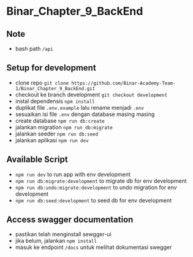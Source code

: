 # Binar_Chapter_9_BackEnd

## Note
 * bash path `/api`

 ## Setup for development
 * clone repo `git clone https://github.com/Binar-Academy-Team-1/Binar_Chapter_9_BackEnd.git`
 * checkout ke branch development `git checkout development`
 * instal dependensis `npm install`
 * duplikat file `.env.example` lalu rename menjadi `.env`
 * sesuaikan isi file `.env` dengan database masing masing
 * create database `npm run db:create`
 * jalankan migration `npm run db:migrate`
 * jalankan seeder `npm run db:seed`
 * jalankan aplikasi `npm run dev`

 ## Available Script
 * `npm run dev` to run app with env development
 * `npm run db:migrate:development` to migrate db for env development
 * `npm run db:undo:migrate:development` to undo migration for env development
 * `npm run db:seed:development` to seed db for env development

## Access swagger documentation
 * pastikan telah menginstall sewgger-ui
 * jika belum, jalankan `npm install`
 * masuk ke endpoint `/docs` untuk melihat dokumentasi swegger
